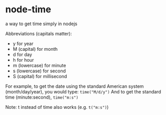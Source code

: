 # node-time
a way to get time simply in nodejs

Abbreviations (capitals matter):
  * y for year
  * M (capital) for month
  * d for day
  * h for hour
  * m (lowercase) for minute
  * s (lowercase) for second
  * S (capital) for millisecond

For example, to get the date using the standard American system (month/day/year), you would type:
  `time("M/d/y")`
 And to get the standard time (minute:second), 
  `time("m:s")`
  
  Note: t instead of time also works (e.g. `t("m:s")`)
